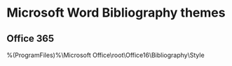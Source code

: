 # Microsoft Word Bibliography themes

## Office 365
%(ProgramFiles)%\Microsoft Office\root\Office16\Bibliography\Style